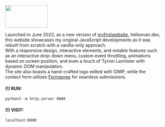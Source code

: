 <img src="../main/img/tab-icon/hedev-logo-white.png" width=136 height=72>

Launched in June 2022, as a new version of [myfirstwebsite](https://github.com/boshimoto/myfirstwebsite), helloevan.dev, this website showcases my original JavaScript developments as it was rebuilt from scratch with a vanilla-only approach.<br/>
With a responsive design, interactive elements, and notable features such as an interactive drop-down menu, custom event throttling, animations based on screen position, and even a touch of Tyrion Lannister with dynamic DOM manipulation.<br/>
The site also boasts a hand-crafted logo edited with GIMP, while the contact form utilizes [Formspree](https://formspree.io/) for seamless submissions.

#### (!) RUN:
```python3 -m http.server 8000```<br/>
#### (!) VISIT: 
```localhost:8000```
